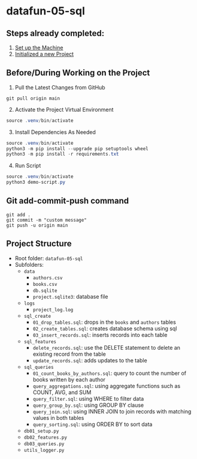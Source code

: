 # datafun-05-sql

## Steps already completed:
1. [Set up the Machine](https://github.com/denisecase/pro-analytics-01/blob/main/01-machine-setup/MACHINE-SETUP.md)
2. [Initialized a new Project](https://github.com/denisecase/pro-analytics-01/blob/main/02-project-initialization/PROJECT-INITIALIZATION.md)

## Before/During Working on the Project
1. Pull the Latest Changes from GitHub 
   
```shell
git pull origin main
```

2. Activate the Project Virtual Environment

```powershell
source .venv/bin/activate
```

3. Install Dependencies As Needed 

```powershell
source .venv/bin/activate
python3 -m pip install --upgrade pip setuptools wheel
python3 -m pip install -r requirements.txt
```

4. Run Script 

```powershell
source .venv/bin/activate
python3 demo-script.py
```

## Git add-commit-push command 
```shell
git add .
git commit -m "custom message"
git push -u origin main
```

## Project Structure
- Root folder: `datafun-05-sql`
- Subfolders:
  - `data`
    - `authors.csv`
    - `books.csv`
    - `db.sqlite`
    - `project.sqlite3`: database file
  - `logs`
    - `project_log.log`
  - `sql_create`
    - `01_drop_tables.sql`: drops in the `books` and `authors` tables
    - `02_create_tables.sql`: creates database schema using sql
    - `03_insert_records.sql`: inserts records into each table
  - `sql_features`
    - `delete_records.sql`: use the DELETE statement to delete an existing record from the table
    - `update_records.sql`: adds updates to the table
  - `sql_queries`
    - `01_count_books_by_authors.sql`: query to count the number of books written by each author
    - `query_aggregations.sql`: using aggregate functions such as COUNT, AVG, and SUM
    - `query_filter.sql`: using WHERE to filter data
    - `query_group_by.sql`: using GROUP BY clause
    - `query_join.sql`: using INNER JOIN to join records with matching values in both tables
    - `query_sorting.sql`: using ORDER BY to sort data
  - `db01_setup.py`
  - `db02_features.py`
  - `db03_queries.py`
  - `utils_logger.py`

